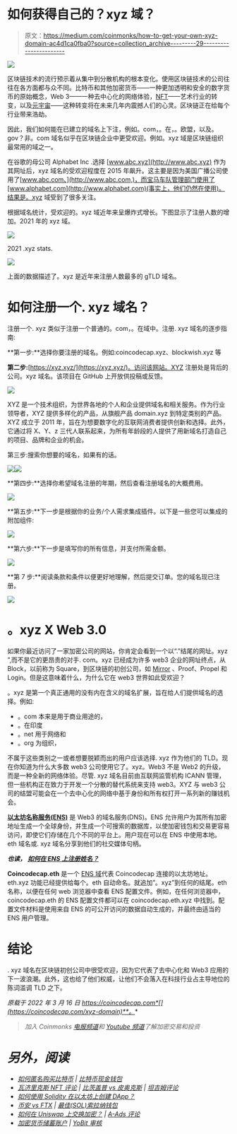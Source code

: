 # 如何获得自己的？xyz 域？

> 原文：<https://medium.com/coinmonks/how-to-get-your-own-xyz-domain-ac4d1ca0fba0?source=collection_archive---------29----------------------->

![](img/7863b1eb1706051f51f9aeda16078f36.png)

区块链技术的流行预示着从集中到分散机构的根本变化。使用区块链技术的公司往往在各方面都与众不同。比特币和其他加密货币——一种更加透明和安全的数字货币的原始概念，Web 3——一种去中心化的网络体验，[NFT](https://coincodecap.com/non-fungible-tokens-explained)——艺术行业的转变，以及[元宇宙](https://coincodecap.com/free-outfits-in-the-metaverse)——这种转变将在未来几年内震撼人们的心灵。区块链正在给每个行业带来浩劫。

因此，我们如何能在已建立的域名上下注，例如。com，。在，。欧盟，以及。gov？非。com 域名似乎在区块链企业中更受欢迎。例如。xyz 域是区块链组织最常用的域之一。

在谷歌的母公司 Alphabet Inc .选择 [www.abc.xyz](http://www.abc.xyz) 作为其网址后，xyz 域名的受欢迎程度在 2015 年飙升。这主要是因为美国广播公司使用了[www.abc.com、](http://www.abc.com,)，而宝马车队管理部门使用了[www.alphabet.com](http://www.alphabet.com)(事实上，他们仍然在使用)。结果是。xyz 域受到了很多关注。

根据域名统计，受欢迎的。xyz 域近年来呈爆炸式增长。下图显示了注册人数的增加。2021 年的 xyz 域。

![](img/c6cb8c7fe1809181f3a81d3c030ecb79.png)

2021 .xyz stats.

![](img/7bbc8ce3621fb989715b884ecfa0f2b4.png)

上面的数据描述了。xyz 是近年来注册人数最多的 gTLD 域名。

# 如何注册一个. xyz 域名？

注册一个. xyz 类似于注册一个普通的。com，。在域中。注册. xyz 域名的逐步指南:

**第一步:**选择你要注册的域名。例如:coincodecap.xyz、blockwish.xyz 等

**第二步:**[https://xyz.xyz/](https://xyz.xyz/)。访问该网站。XYZ 注册处是背后的公司。xyz 域名。该项目在 GitHub 上开放供投稿或反馈。

![](img/5cb1f823486c77da2c21e974919000c2.png)

XYZ 是一个技术组织，为世界各地的个人和企业提供域名和相关服务。作为行业领导者，XYZ 提供多样化的产品，从旗舰产品 domain.xyz 到特定类别的产品。XYZ 成立于 2011 年，旨在为想要数字化的互联网消费者提供创新和选择。此外，它通过将 X、Y、z 三代人联系起来，为所有年龄段的人提供了用新域名打造自己的项目、品牌和企业的机会。

第三步:搜索你想要的域名，如果有的话。

![](img/a85c2a3d8eed6eba87f3b1c95eb1e972.png)![](img/4ff44bb4016550b70cd25bb4e65cfd58.png)

**第四步:**选择你希望域名注册的年期，然后查看注册域名的大概费用。

![](img/03378dbe117986517bc725a203da573a.png)

**第五步:**下一步是根据你的业务/个人需求集成插件。以下是一些您可以集成的附加组件:

![](img/a82f2158a33acf098cc1affcae4e9958.png)

**第六步:**下一步是填写你的所有信息，并支付所需金额。

![](img/875163f8f59057ed30b636ab8e88007c.png)

**第 7 步:**阅读条款和条件以便更好地理解，然后提交订单。您的域名现已注册。

![](img/8bbc5024f261b566c26d2eb732b01c90.png)

# 。xyz X Web 3.0

如果你最近访问了一家加密公司的网站，你肯定会看到一个以“.”结尾的网址。xyz ”,而不是它的更昂贵的对手. com。xyz 已经成为许多 web3 企业的网址终点，从 Block，以前称为 Square，到区块链的初创公司，如 [Mirror](https://mirror.xyz/coincodecap.eth/editions/0xDF5b5ee15CC96ba7d0CB6BD9b2c0fc4417ab6445/3894) 、Proof、Propel 和 Login。但是这意味着什么，为什么它在 web3 世界如此受欢迎？

。xyz 是第一个真正通用的没有内在含义的域名扩展，旨在给人们提供域名的选择。例如:

*   。com 本来是用于商业用途的，
*   。在印度
*   。net 用于网络和
*   。org 为组织，

不属于这些类别之一或者想要脱颖而出的用户应该选择. xyz 作为他们的 TLD。现在你知道为什么大多数 web3 公司使用它了。xyz。Web3 不是 Web2 的升级，而是一种全新的网络体验。尽管. xyz 域名目前由互联网监管机构 ICANN 管理，但一些机构正在致力于开发一个分散的替代系统来支持 web3。XYZ 与 web3 公司的结盟可能会在一个去中心化的网络中基于身份和所有权打开一系列新的赚钱机会。

[**以太坊名称服务(ENS)**](https://coincodecap.com/ethereum-name-service-ens) 是 Web3 的域名服务(DNS)。ENS 允许用户为其所有加密地址生成一个全球身份，并生成一个可搜索的数据库，以使加密钱包和交易更容易访问，即使它们存储在几个不同的平台上。用户现在可以在 ENS 中使用本地。eth 域名或. xyz 域名分享到他们的社交媒体句柄。

***也读，*** [***如何在 ENS 上注册姓名？***](https://coincodecap.com/register-names-on-ens)

**Coincodecap.eth** 是一个 [ENS 域](https://coincodecap.com/register-names-on-ens)代表 Coincodecap 连接的以太坊地址。eth.xyz 功能已经提供给每个。eth 自动命名。就追加”。xyz”到任何的结尾。eth 名称，以便在任何 web 浏览器中查看 ENS 配置文件。例如，在任何浏览器中，coincodecap.eth 的 ENS 配置文件都可以在 coincodecap.eth.xyz 中找到。配置文件材料是使用来自 ENS 的可公开访问的数据自动生成的，并最终由适当的 ENS 用户管理。

# 结论

. xyz 域名在区块链初创公司中很受欢迎，因为它代表了去中心化和 Web3 应用的下一波浪潮。此外，这也给了他们权威，让他们不会落入在科技行业占主导地位的陈词滥调 TLD 之下。

*原载于 2022 年 3 月 16 日 https://coincodecap.com*[](https://coincodecap.com/xyz-domain)**。**

> *加入 Coinmonks [电报频道](https://t.me/coincodecap)和 [Youtube 频道](https://www.youtube.com/c/coinmonks/videos)了解加密交易和投资*

# *另外，阅读*

*   *[如何匿名购买比特币](https://coincodecap.com/buy-bitcoin-anonymously) | [比特币现金钱包](https://coincodecap.com/bitcoin-cash-wallets)*
*   *[瓦济里克斯 NFT 评论](https://coincodecap.com/wazirx-nft-review) | [比茨盖普 vs 皮奥克斯](https://coincodecap.com/bitsgap-vs-pionex) | [坦吉姆评论](https://coincodecap.com/tangem-wallet-review)*
*   *[如何使用 Solidity 在以太坊上创建 DApp？](https://coincodecap.com/create-a-dapp-on-ethereum-using-solidity)*
*   *[币安 vs FTX](https://coincodecap.com/binance-vs-ftx) | [最佳(SOL)索拉纳钱包](https://coincodecap.com/solana-wallets)*
*   *[如何在 Uniswap 上交换加密？](https://coincodecap.com/swap-crypto-on-uniswap) | [A-Ads 评论](https://coincodecap.com/a-ads-review)*
*   *[加密货币储蓄账户](/coinmonks/cryptocurrency-savings-accounts-be3bc0feffbf) | [YoBit 审核](/coinmonks/yobit-review-175464162c62)*